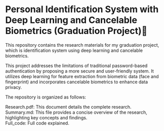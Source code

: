 # Personal Identification System with Deep Learning and Cancelable Biometrics (Graduation Project)🌟

This repository contains the research materials for my graduation project, which is identification system using deep learning and cancelable biometrics.

This project addresses the limitations of traditional password-based authentication by proposing a more secure and user-friendly system. It utilizes deep learning for feature extraction from biometric data (face and fingerprint) and incorporates cancelable biometrics to enhance data privacy.

The repository is organized as follows:

Research.pdf: This document details the complete research. <br>
Summary.md: This file provides a concise overview of the research, highlighting key concepts and findings. <br>
Full_code: Full code explained. <br>
